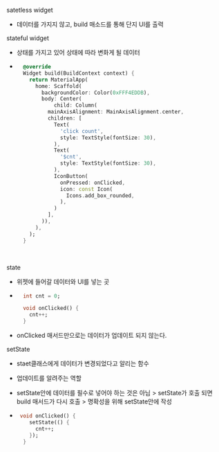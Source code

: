 satetless widget

- 데이터를 가지지 않고, build 매소드를 통해 단지 UI를 출력



stateful widget

- 상태를 가지고 있어 상태에 따라 변화게 될 데이터

- ```dart
    @override
    Widget build(BuildContext context) {
      return MaterialApp(
        home: Scaffold(
          backgroundColor: Color(0xFFF4EDDB),
          body: Center(
              child: Column(
            mainAxisAlignment: MainAxisAlignment.center,
            children: [
              Text(
                'click count',
                style: TextStyle(fontSize: 30),
              ),
              Text(
                '$cnt',
                style: TextStyle(fontSize: 30),
              ),
              IconButton(
                onPressed: onClicked,
                icon: const Icon(
                  Icons.add_box_rounded,
                ),
              )
            ],
          )),
        ),
      );
    }
  ```

  ​

state

- 위젯에 들어갈 데이터와 UI를 넣는 곳

- ```dart
    int cnt = 0;

    void onClicked() {
      cnt++;
    }
  ```

- onClicked 매서드만으로는 데이터가 업데이트 되지 않는다.



setState

- staet클래스에게 데이터가 변경되었다고 알리는 함수

- 업데이트를 알려주는 역할

- setState안에 데이터를 필수로 넣어야 하는 것은 아님 > setState가 호출 되면 build 매서드가 다시 호출 > 명확성을 위해 setState안에 작성

- ```dart
   void onClicked() {
      setState(() {
        cnt++;
      });
    }
  ```

  ​